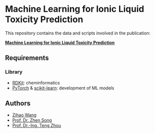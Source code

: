 # Machine Learning for Ionic Liquid Toxicity Prediction

This repository contains the data and scripts involved in the publication:

**[Machine Learning for Ionic Liquid Toxicity Prediction](https://doi.org/10.3390/pr9010065)**

## Requirements 
### Library
* [RDKit](https://www.rdkit.org/): cheminformatics
* [PyTorch](https://pytorch.org/) & [scikit-learn](https://scikit-learn.org/stable/): development of ML models

## Authors
* [Zihao Wang](https://www.mpi-magdeburg.mpg.de/person/109361/842836)
* [Prof. Dr. Zhen Song](https://hgxy.ecust.edu.cn/2021/0906/c1270a132681/page.htm)
* [Prof. Dr.-Ing. Teng Zhou](https://facultyprofiles.hkust-gz.edu.cn/faculty-personal-page/ZHOU-Teng/tengzhou)
